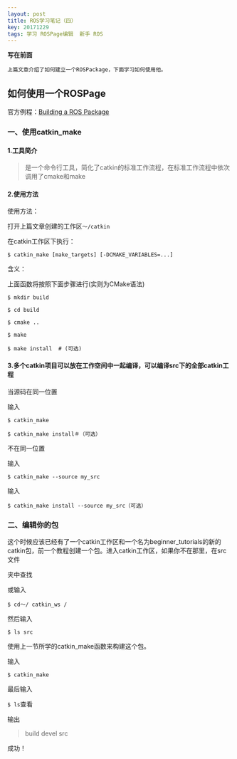 ```yaml
---
layout: post
title: ROS学习笔记（四）
key: 20171229
tags: 学习 ROSPage编辑  新手 ROS
---
```

**写在前面**

    上篇文章介绍了如何建立一个ROSPackage，下面学习如何使用他。
    
如何使用一个ROSPage
--------

官方例程：[Building a ROS Package][1]
 
 
### 一、使用catkin_make
 
#### 1.工具简介

> 是一个命令行工具，简化了catkin的标准工作流程，在标准工作流程中依次调用了cmake和make

#### 2.使用方法

使用方法：

打开上篇文章创建的工作区`～/catkin`

在catkin工作区下执行：

`$ catkin_make [make_targets] [-DCMAKE_VARIABLES=...]`

含义：

上面函数将按照下面步骤进行(实则为CMake语法)

`$ mkdir build`

`$ cd build`

`$ cmake ..`

`$ make`

`$ make install  # (可选)`

#### 3.多个catkin项目可以放在工作空间中一起编译，可以编译src下的全部catkin工程

当源码在同一位置

输入

`$ catkin_make`

`$ catkin_make install＃（可选）`

不在同一位置

输入

`$ catkin_make --source my_src`

输入

`$ catkin_make install --source my_src（可选） `

### 二、编辑你的包

这个时候应该已经有了一个catkin工作区和一个名为beginner_tutorials的新的catkin包，前一个教程创建一个包。进入catkin工作区，如果你不在那里，在src文件

夹中查找

或输入

`$ cd〜/ catkin_ws /`

然后输入

`$ ls src`

 使用上一节所学的catkin_make函数来构建这个包。
 
 输入
 
 `$ catkin_make`
 
 最后输入
 
 `$ ls`查看
 
 输出
 
> build  devel  src



成功！


  [1]: http://wiki.ros.org/ROS/Tutorials/BuildingPackages
